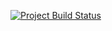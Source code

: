 [![Project Build Status](https://github.com/Cea040197/Cards/actions/workflows/project_build_status.yml/badge.svg)](https://github.com/Cea040197/Cards/actions/workflows/project_build_status.yml)
